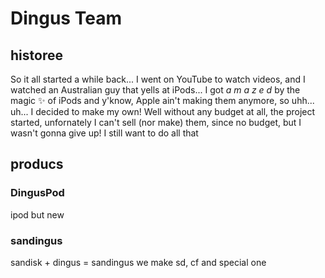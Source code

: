 # Dingus Team

## historee
So it all started a while back... I went on YouTube to watch videos, and I watched an Australian guy that yells at iPods...
I got _a m a z e d_ by the magic ✨ of iPods and y'know, Apple ain't making them anymore, so uhh...
uh... I decided to make my own! Well without any budget at all, the project started, unfornately I can't sell (nor make) them, since no budget, but I wasn't gonna give up! I still  want to do all that

## producs
### DingusPod
ipod but new
### sandingus
sandisk + dingus = sandingus
we make sd, cf and special one
